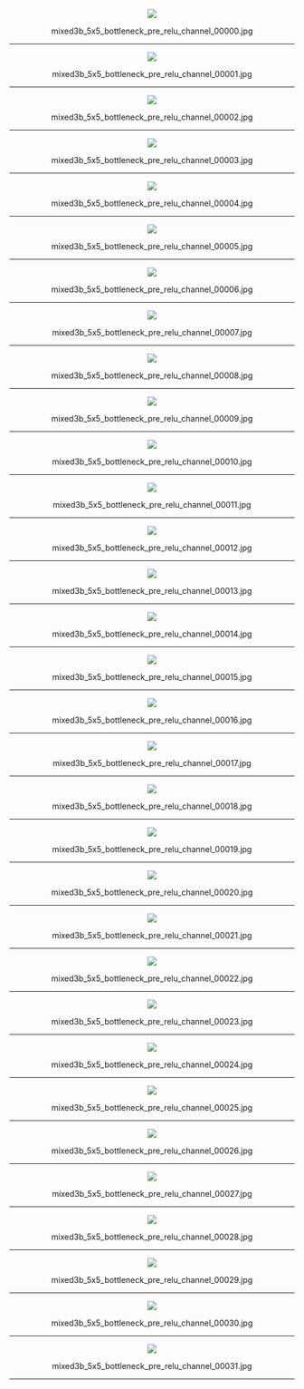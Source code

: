 <p align="center">  <img src="mixed3b_5x5_bottleneck_pre_relu_channel_00000.jpg?"> </p><p align="center">mixed3b_5x5_bottleneck_pre_relu_channel_00000.jpg</p>

***

<p align="center">  <img src="mixed3b_5x5_bottleneck_pre_relu_channel_00001.jpg?"> </p><p align="center">mixed3b_5x5_bottleneck_pre_relu_channel_00001.jpg</p>

***

<p align="center">  <img src="mixed3b_5x5_bottleneck_pre_relu_channel_00002.jpg?"> </p><p align="center">mixed3b_5x5_bottleneck_pre_relu_channel_00002.jpg</p>

***

<p align="center">  <img src="mixed3b_5x5_bottleneck_pre_relu_channel_00003.jpg?"> </p><p align="center">mixed3b_5x5_bottleneck_pre_relu_channel_00003.jpg</p>

***

<p align="center">  <img src="mixed3b_5x5_bottleneck_pre_relu_channel_00004.jpg?"> </p><p align="center">mixed3b_5x5_bottleneck_pre_relu_channel_00004.jpg</p>

***

<p align="center">  <img src="mixed3b_5x5_bottleneck_pre_relu_channel_00005.jpg?"> </p><p align="center">mixed3b_5x5_bottleneck_pre_relu_channel_00005.jpg</p>

***

<p align="center">  <img src="mixed3b_5x5_bottleneck_pre_relu_channel_00006.jpg?"> </p><p align="center">mixed3b_5x5_bottleneck_pre_relu_channel_00006.jpg</p>

***

<p align="center">  <img src="mixed3b_5x5_bottleneck_pre_relu_channel_00007.jpg?"> </p><p align="center">mixed3b_5x5_bottleneck_pre_relu_channel_00007.jpg</p>

***

<p align="center">  <img src="mixed3b_5x5_bottleneck_pre_relu_channel_00008.jpg?"> </p><p align="center">mixed3b_5x5_bottleneck_pre_relu_channel_00008.jpg</p>

***

<p align="center">  <img src="mixed3b_5x5_bottleneck_pre_relu_channel_00009.jpg?"> </p><p align="center">mixed3b_5x5_bottleneck_pre_relu_channel_00009.jpg</p>

***

<p align="center">  <img src="mixed3b_5x5_bottleneck_pre_relu_channel_00010.jpg?"> </p><p align="center">mixed3b_5x5_bottleneck_pre_relu_channel_00010.jpg</p>

***

<p align="center">  <img src="mixed3b_5x5_bottleneck_pre_relu_channel_00011.jpg?"> </p><p align="center">mixed3b_5x5_bottleneck_pre_relu_channel_00011.jpg</p>

***

<p align="center">  <img src="mixed3b_5x5_bottleneck_pre_relu_channel_00012.jpg?"> </p><p align="center">mixed3b_5x5_bottleneck_pre_relu_channel_00012.jpg</p>

***

<p align="center">  <img src="mixed3b_5x5_bottleneck_pre_relu_channel_00013.jpg?"> </p><p align="center">mixed3b_5x5_bottleneck_pre_relu_channel_00013.jpg</p>

***

<p align="center">  <img src="mixed3b_5x5_bottleneck_pre_relu_channel_00014.jpg?"> </p><p align="center">mixed3b_5x5_bottleneck_pre_relu_channel_00014.jpg</p>

***

<p align="center">  <img src="mixed3b_5x5_bottleneck_pre_relu_channel_00015.jpg?"> </p><p align="center">mixed3b_5x5_bottleneck_pre_relu_channel_00015.jpg</p>

***

<p align="center">  <img src="mixed3b_5x5_bottleneck_pre_relu_channel_00016.jpg?"> </p><p align="center">mixed3b_5x5_bottleneck_pre_relu_channel_00016.jpg</p>

***

<p align="center">  <img src="mixed3b_5x5_bottleneck_pre_relu_channel_00017.jpg?"> </p><p align="center">mixed3b_5x5_bottleneck_pre_relu_channel_00017.jpg</p>

***

<p align="center">  <img src="mixed3b_5x5_bottleneck_pre_relu_channel_00018.jpg?"> </p><p align="center">mixed3b_5x5_bottleneck_pre_relu_channel_00018.jpg</p>

***

<p align="center">  <img src="mixed3b_5x5_bottleneck_pre_relu_channel_00019.jpg?"> </p><p align="center">mixed3b_5x5_bottleneck_pre_relu_channel_00019.jpg</p>

***

<p align="center">  <img src="mixed3b_5x5_bottleneck_pre_relu_channel_00020.jpg?"> </p><p align="center">mixed3b_5x5_bottleneck_pre_relu_channel_00020.jpg</p>

***

<p align="center">  <img src="mixed3b_5x5_bottleneck_pre_relu_channel_00021.jpg?"> </p><p align="center">mixed3b_5x5_bottleneck_pre_relu_channel_00021.jpg</p>

***

<p align="center">  <img src="mixed3b_5x5_bottleneck_pre_relu_channel_00022.jpg?"> </p><p align="center">mixed3b_5x5_bottleneck_pre_relu_channel_00022.jpg</p>

***

<p align="center">  <img src="mixed3b_5x5_bottleneck_pre_relu_channel_00023.jpg?"> </p><p align="center">mixed3b_5x5_bottleneck_pre_relu_channel_00023.jpg</p>

***

<p align="center">  <img src="mixed3b_5x5_bottleneck_pre_relu_channel_00024.jpg?"> </p><p align="center">mixed3b_5x5_bottleneck_pre_relu_channel_00024.jpg</p>

***

<p align="center">  <img src="mixed3b_5x5_bottleneck_pre_relu_channel_00025.jpg?"> </p><p align="center">mixed3b_5x5_bottleneck_pre_relu_channel_00025.jpg</p>

***

<p align="center">  <img src="mixed3b_5x5_bottleneck_pre_relu_channel_00026.jpg?"> </p><p align="center">mixed3b_5x5_bottleneck_pre_relu_channel_00026.jpg</p>

***

<p align="center">  <img src="mixed3b_5x5_bottleneck_pre_relu_channel_00027.jpg?"> </p><p align="center">mixed3b_5x5_bottleneck_pre_relu_channel_00027.jpg</p>

***

<p align="center">  <img src="mixed3b_5x5_bottleneck_pre_relu_channel_00028.jpg?"> </p><p align="center">mixed3b_5x5_bottleneck_pre_relu_channel_00028.jpg</p>

***

<p align="center">  <img src="mixed3b_5x5_bottleneck_pre_relu_channel_00029.jpg?"> </p><p align="center">mixed3b_5x5_bottleneck_pre_relu_channel_00029.jpg</p>

***

<p align="center">  <img src="mixed3b_5x5_bottleneck_pre_relu_channel_00030.jpg?"> </p><p align="center">mixed3b_5x5_bottleneck_pre_relu_channel_00030.jpg</p>

***

<p align="center">  <img src="mixed3b_5x5_bottleneck_pre_relu_channel_00031.jpg?"> </p><p align="center">mixed3b_5x5_bottleneck_pre_relu_channel_00031.jpg</p>

***

